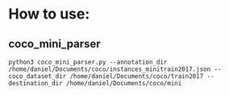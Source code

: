 # How to use:
## coco_mini_parser

```
python3 coco_mini_parser.py --annotation_dir /home/daniel/Documents/coco/instances_minitrain2017.json --coco_dataset_dir /home/daniel/Documents/coco/train2017 --destination_dir /home/daniel/Documents/coco/mini
```
